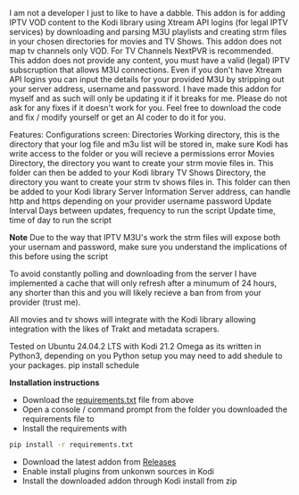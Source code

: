 I am not a developer I just to like to have a dabble. This addon is for adding IPTV VOD content to the Kodi library using Xtream API logins (for legal IPTV services) by downloading and parsing M3U playlists and creating strm files in your chosen directories for movies and TV Shows. This addon does not map tv channels only VOD. For TV Channels NextPVR is recommended. This addon does not provide any content, you must have a valid (legal) IPTV subscruption that allows M3U connections. Even if you don't have Xtream API logins you can input the details for your provided M3U by stripping out your server address, username and password. I have made this addon for myself and as such will only be updating it if it breaks for me. Please do not ask for any fixes if it doesn't work for you. Feel free to download the code and fix / modify yourself or get an AI coder to do it for you.

Features:
Configurations screen:
    Directories
        Working directory, this is the directory that your log file and m3u list will be stored in, make sure Kodi has write access to the folder or you will recieve a permissions error
        Movies Directory, the directory you want to create your strm movie files in. This folder can then be added to your Kodi library
        TV Shows Directory, the directory you want to create your strm tv shows files in. This folder can then be added to your Kodi library
    Server Information
        Server address, can handle http and https depending on your provider
        username
        password
    Update Interval
        Days between updates, frequency to run the script
        Update time, time of day to run the script

**Note**
Due to the way that IPTV M3U's work the strm files will expose both your usernam and password, make sure you understand the implications of this before using the script

To avoid constantly polling and downloading from the server I have implemented a cache that will only refresh after a minumum of 24 hours, any shorter than this and you will likely recieve a ban from from your provider (trust me).

All movies and tv shows will integrate with the Kodi library allowing integration with the likes of Trakt and metadata scrapers. 

Tested on Ubuntu 24.04.2 LTS with Kodi 21.2 Omega as its written in Python3, depending on you Python setup you may need to add shedule to your packages. pip install schedule

**Installation instructions**
- Download the [requirements.txt](https://github.com/Boc86/kodi-xtream-vod-addon/blob/main/requirements.txt) file from above
- Open a console / command prompt from the folder you downloaded the requirements file to
- Install the requirements with
```bash
pip install -r requirements.txt
```
- Download the latest addon from [Releases](https://github.com/Boc86/kodi-xtream-vod-addon/releases)
- Enable install plugins from unkonwn sources in Kodi
- Install the downloaded addon through Kodi install from zip
